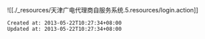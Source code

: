 
![[./_resources/天津广电代理商自服务系统.5.resources/login.action]]

    Created at: 2013-05-22T10:27:34+08:00
    Updated at: 2013-05-22T10:27:34+08:00


